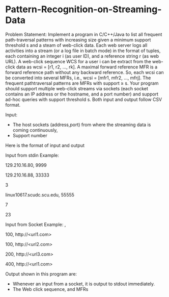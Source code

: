 # Pattern-Recognition-on-Streaming-Data

Problem Statement:
Implement a program in C/C++/Java to list all frequent path-traversal
patterns with increasing size given a minimum support threshold s and a steam of
web-click data. Each web server logs all activities into a stream (or a log file in batch
mode) in the format of tuples, each containing an integer i (as user ID), and a
reference string r (as web URL). A web-click sequence WCS for a user i can be
extract from the web-click data as wcsi = [r1, r2, …, rk]. A maximal forward reference
MFR is a forward reference path without any backward reference. So, each wcsi can
be converted into several MFRs, i.e., wcsi = [mfr1, mfr2, …, mfrj]. The frequent pathtraversal patterns are MFRs with support ≥ s. Your program should support multiple
web-click streams via sockets (each socket contains an IP address or the hostname,
and a port number) and support ad-hoc queries with support threshold s. Both
input and output follow CSV format.

Input:
- The host sockets (address,port) from where the streaming data is coming continuously,
- Support number

Here is the format of input and output

Input from stdin Example:

129.210.16.80, 9999

129.210.16.88, 33333

3

linux10617.scudc.scu.edu, 55555

7

23


Input from Socket Example:
<id>,<url>
  
100, http://<url1.com>

100, http://<url2.com>

200, http://<url3.com>

400, http://<url1.com>

Output shown in this program are:

- Whenever an input from a socket, it is output to stdout immediately. 
- The Web click sequence, and MFRs

